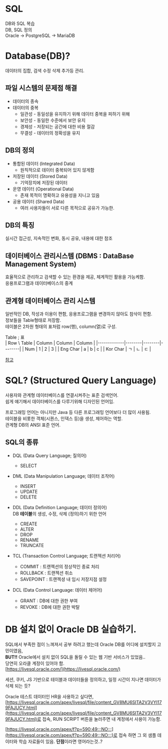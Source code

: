 # SQL
DB와 SQL 복습  
DB, SQL 정의  
Oracle -> PostgreSQL -> MariaDB

# **Database(DB)?**
데이터의 집합, 검색 수정 삭제 추가등 관리.  
  
## 파일 시스템의 문제점 해결
- 데이터의 종속
- 데이터의 중복
  - 일관성 - 동일성을 유지하기 위해 데이터 중복을 피하기 위해
  - 보안성 - 동일한 수준에서 보안 유지
  - 경제성 - 저장되는 공간에 대한 비용 절감
  - 무결성 - 데이터의 정확성을 유지

## DB의 정의 
- 통합된 데이터 (Integrated Data)
  - 원칙적으로 데이터 중복되어 있지 않게함
- 저장된 데이터 (Stored Data)
  - 기억장치에 저장된 데이터
- 운영 데이터 (Operational Data)
  - 존재 목적이 명확하고 유용성을 지니고 있음
- 공용 데이터 (Shared Data)
  - 여러 사용자들이 서로 다른 목적으로 공유가 가능한.

## DB의 특징
실시간 접근성, 지속적인 변화, 동시 공유, 내용에 대한 참조

## 데이터베이스 관리시스템 (DBMS : DataBase Management System)
효율적으로 관리하고 검색할 수 있는 환경을 제공, 체계적인 활용을 가능케함.  
응용프로그램과 데이터베이스의 중계  
  
## 관계형 데이터베이스 관리 시스템
일반적인 DB, 작성과 이용이 편함, 응용프로그램을 변경하지 않아도 참삭이 편함.  
정보들을 Table형태로 저장함.  
테이블은 2차원 형태의 표처럼 row(행), column(열)로 구성.  
  
Table ; 표  
| Row \ Table | Column | Column | Column |
|-------------|--------|--------|--------|
|     Num     |   1    |   2    |   3    |
|  Eng  Char  |   a    |   b    |   c    |
|  Kor  Char  |   ㄱ   |   ㄴ    |   ㄷ    |
  
[참고](https://ko.wikipedia.org/wiki/데이터베이스_관리_시스템)  
  
  
# SQL? (Structured Query Language)
사용자와 관계형 데이터베이스를 연결시켜주는 표준 검색언어.  
쉽게 얘기해서 데이터베이스를 다루기위해 디자인된 언어임.  
  
프로그래밍 언어는 아니지만 Java 등 다른 프로그래밍 언어보다 더 많이 사용됨.  
테이블을 비롯한 객체(시퀀스, 인덱스 등)을 생성, 제어하는 역할.  
관계형 DB의 ANSI 표준 언어.  
  
## SQL의 종류
- DQL (Data Query Language; 질의어)
  - SELECT
  
- DML (Data Manipulation Language; 데이터 조작어)
  - INSERT
  - UPDATE
  - DELETE
  
- DDL (Data Definition Language; 데이터 정의어)  
  DB **테이블**의 생성, 수정, 삭제 (정의)하기 위한 언어  
  - CREATE
  - ALTER
  - DROP
  - RENAME
  - TRUNCATE

- TCL (Transaction Control Language; 트랜젝션 처리어)
  - COMMIT    : 트랜젝션의 정상적인 종료 처리
  - ROLLBACK  : 트랜젝션 취소
  - SAVEPOINT : 트랜젝셩 내 임시 저장지점 설정

- DCL (Data Control Language: 데이터 제어어)
  - GRANT   : DB에 대한 권한 부여
  - REVOKE  : DB에 대한 권한 박탈

# DB 설치 없이 Oracle DB 실습하기.
SQL에서 부족한 점이 느껴져서 공부 하려고 했는데 Oracle DB를 어디에 설치할지 고민이였음,  
**BUT!!** Oracle에서 설치 없이 SQL을 돌릴 수 있는 웹 기반 서비스가 있었음..  
당연히 오라클 계정이 있어야 함.  
[https://livesql.oracle.com/](https://livesql.oracle.com/)  

세션, 쿠키, JS 기반으로 테이블과 데이터들을 정의하고, 일정 시간이 지나면 데이터가 삭제 되는 듯?

Oracle 테스트 데이터인 HR을 사용하고 싶다면,
[https://livesql.oracle.com/apex/livesql/file/content_GV8MU6SITA2V3VYI179FAJUCY.html](https://livesql.oracle.com/apex/livesql/file/content_GV8MU6SITA2V3VYI179FAJUCY.html)로 접속,
RUN SCRIPT 버튼을 눌러주면 내 계정에서 사용이 가능함.

[https://livesql.oracle.com/apex/f?p=590:49:::NO:::](https://livesql.oracle.com/apex/f?p=590:49:::NO:::)로 접속 하면 그 외 샘플 데이터와 학습 자료들이 있음.
**단점**이라면 영어라는것..?


